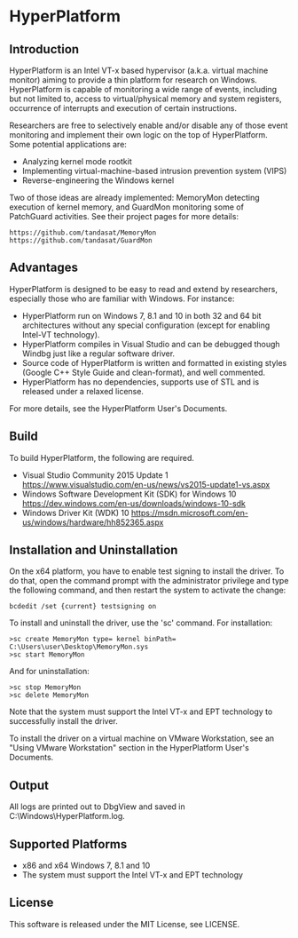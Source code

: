 HyperPlatform
==============

Introduction
-------------
HyperPlatform is an Intel VT-x based hypervisor (a.k.a. virtual machine monitor)
aiming to provide a thin platform for research on Windows. HyperPlatform is 
capable of monitoring a wide range of events, including but not limited to, 
access to virtual/physical memory and system registers, occurrence of interrupts
and execution of certain instructions.

Researchers are free to selectively enable and/or disable any of those event
monitoring and implement their own logic on the top of HyperPlatform. Some 
potential applications are:
- Analyzing kernel mode rootkit
- Implementing virtual-machine-based intrusion prevention system (VIPS) 
- Reverse-engineering the Windows kernel 

Two of those ideas are already implemented: MemoryMon detecting execution of
kernel memory, and GuardMon monitoring some of PatchGuard activities. See their
project pages for more details:

    https://github.com/tandasat/MemoryMon
    https://github.com/tandasat/GuardMon


Advantages
-----------
HyperPlatform is designed to be easy to read and extend by researchers,
especially those who are familiar with Windows. For instance:
- HyperPlatform run on Windows 7, 8.1 and 10 in both 32 and 64 bit architectures
  without any special configuration (except for enabling Intel-VT technology).
- HyperPlatform compiles in Visual Studio and can be debugged though Windbg
  just like a regular software driver.
- Source code of HyperPlatform is written and formatted in existing styles
  (Google C++ Style Guide and clean-format), and well commented.
- HyperPlatform has no dependencies, supports use of STL and is released under
  a relaxed license.

For more details, see the HyperPlatform User's Documents.


Build
------
To build HyperPlatform, the following are required.
- Visual Studio Community 2015 Update 1
  https://www.visualstudio.com/en-us/news/vs2015-update1-vs.aspx
- Windows Software Development Kit (SDK) for Windows 10
  https://dev.windows.com/en-us/downloads/windows-10-sdk
- Windows Driver Kit (WDK) 10
  https://msdn.microsoft.com/en-us/windows/hardware/hh852365.aspx


Installation and Uninstallation
--------------------------------
On the x64 platform, you have to enable test signing to install the driver.
To do that, open the command prompt with the administrator privilege and type
the following command, and then restart the system to activate the change:

    bcdedit /set {current} testsigning on

To install and uninstall the driver, use the 'sc' command. For installation:

    >sc create MemoryMon type= kernel binPath= C:\Users\user\Desktop\MemoryMon.sys
    >sc start MemoryMon

And for uninstallation:

    >sc stop MemoryMon
    >sc delete MemoryMon
    
Note that the system must support the Intel VT-x and EPT technology to
successfully install the driver. 

To install the driver on a virtual machine on VMware Workstation, see an "Using
VMware Workstation" section in the HyperPlatform User's Documents.


Output
-------
All logs are printed out to DbgView and saved in C:\Windows\HyperPlatform.log.


Supported Platforms
----------------------
- x86 and x64 Windows 7, 8.1 and 10
- The system must support the Intel VT-x and EPT technology


License
--------
This software is released under the MIT License, see LICENSE.
